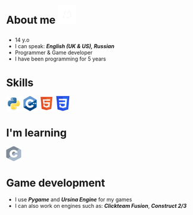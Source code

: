 # About me <img width="50" height="50" src="assets/koirdev_spin.gif"></p>

- 14 y.o
- I can speak: ***English (UK & US), Russian***
- Programmer & Game developer
- I have been programming for 5 years

 # Skills
 <img width="40" height="40" src="assets/python.svg"></a>
 <img width="40" height="40" src="assets/cpp.svg"></a>
 <img width="40" height="40" src="assets/html5.svg"></a>
 <img width="40" height="40" src="assets/css.svg"></a>

 # I'm learning
 <img width="40" height="40" src="assets/c.svg"></a>
 
# Game development

- I use ***Pygame*** and ***Ursina Engine*** for my games
- I can also work on engines such as: ***Clickteam Fusion***, ***Construct 2/3***





